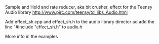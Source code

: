 Sample and Hold and rate reducer, aka bit crusher, effect for the Teensy Audio library
http://www.pjrc.com/teensy/td_libs_Audio.html

Add effect_sh.cpp and effect_sh.h to the audio library director ad add the line
"#include "effect_sh.h"
to audio.h

More info in the examples
